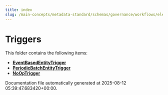 ```yaml
---
title: index
slug: /main-concepts/metadata-standard/schemas/governance/workflows/elements/triggers
---
```


# Triggers

This folder contains the following items:

- [**EventBasedEntityTrigger**](/main-concepts/metadata-standard/schemas/governance/workflows/elements/triggers/eventbasedentitytrigger)
- [**PeriodicBatchEntityTrigger**](/main-concepts/metadata-standard/schemas/governance/workflows/elements/triggers/periodicbatchentitytrigger)
- [**NoOpTrigger**](/main-concepts/metadata-standard/schemas/governance/workflows/elements/triggers/nooptrigger)


Documentation file automatically generated at 2025-08-12 05:39:47.683420+00:00.
